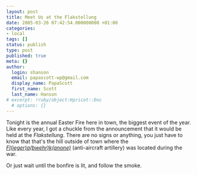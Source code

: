 ```yaml
---
layout: post
title: Meet Us at the Flakstellung
date: 2005-03-26 07:42:54.000000000 +01:00
categories:
- local
tags: []
status: publish
type: post
published: true
meta: {}
author:
  login: shanson
  email: papascott-wp@gmail.com
  display_name: PapaScott
  first_name: Scott
  last_name: Hanson
# excerpt: !ruby/object:Hpricot::Doc
  # options: {}
---
```

<p>Tonight is the annual Easter Fire here in town, the biggest event of the year. Like every year, I got a chuckle from the announcement that it would be held at the <em>Flakstellung</em>. There are no signs or anything, you just have to know that that's the hill outside of town where the <a href="http://dictionary.reference.com/search?q=flak" title="Dictionary.com/flak"><em>Fl(ieger)a(bwehr)k(anone)</em></a> (anti-aircraft artillery) was located during the war.</p>
<p>Or just wait until the bonfire is lit, and follow the smoke.</p>
